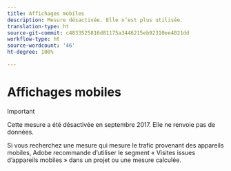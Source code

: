 ```yaml
---
title: Affichages mobiles
description: Mesure désactivée. Elle n’est plus utilisée.
translation-type: ht
source-git-commit: c4833525816d81175a3446215eb92310ee4021dd
workflow-type: ht
source-wordcount: '46'
ht-degree: 100%

---
```



# Affichages mobiles

>[!IMPORTANT]
>
>Cette mesure a été désactivée en septembre 2017. Elle ne renvoie pas de données.

Si vous recherchez une mesure qui mesure le trafic provenant des appareils mobiles, Adobe recommande d’utiliser le segment « Visites issues d’appareils mobiles » dans un projet ou une mesure calculée.
